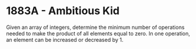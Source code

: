 # 1883A - Ambitious Kid

Given an array of integers, determine the minimum number of operations needed to make the product of all elements equal to zero. In one operation, an element can be increased or decreased by 1.
